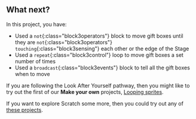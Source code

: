 ## What next?

In this project, you have:
+ Used a `not`{:class="block3operators"} block to move gift boxes until they are `not`{:class="block3operators"} `touching`{:class="block3sensing"} each other or the edge of the Stage
+ Used a `repeat`{:class="block3control"} loop to move gift boxes a set number of times
+ Used a `broadcast`{:class="block3events"} block to tell all the gift boxes when to move

If you are following the Look After Yourself pathway, then you might like to try out the first of our **Make your own** projects, [Looping sprites](https://projects.raspberrypi.org/en/projects/looping-sprites).

If you want to explore Scratch some more, then you could try out any of [these projects](https://projects.raspberrypi.org/en/projects?software%5B%5D=scratch).
